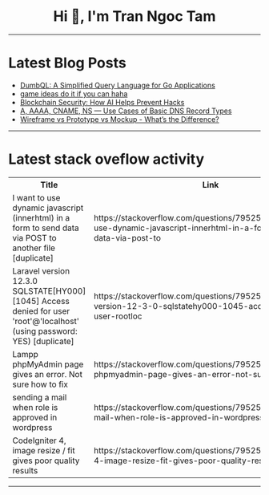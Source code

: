 <h1 align="center">Hi 👋, I'm Tran Ngoc Tam</h1>

---

# Latest Blog Posts 
<!-- BLOG-POST-LIST:START -->
- [DumbQL: A Simplified Query Language for Go Applications](https://dev.to/tomakado/dumbql-a-simplified-query-language-for-go-applications-4bef)
- [game ideas do it if you can haha](https://dev.to/hur1el/game-ideas-do-it-if-you-can-haha-3po3)
- [Blockchain Security: How AI Helps Prevent Hacks](https://dev.to/joinwithken/blockchain-security-how-ai-helps-prevent-hacks-1i3h)
- [A, AAAA, CNAME, NS — Use Cases of Basic DNS Record Types](https://dev.to/kradasa4/a-aaaa-cname-ns-use-cases-of-basic-dns-record-types-1oe6)
- [Wireframe vs Prototype vs Mockup - What’s the Difference?](https://dev.to/taskframe_team/wireframe-vs-prototype-vs-mockup-whats-the-difference-54p4)
<!-- BLOG-POST-LIST:END -->

---

# Latest stack oveflow activity
<table>
  <tr><th>Title</th><th>Link</th></tr>
  <!-- STACKOVERFLOW:START --><tr><td>I want to use dynamic javascript &lpar;innerhtml&rpar; in a form to send data via POST to another file [duplicate]</td><td>https://stackoverflow.com/questions/79525633/i-want-to-use-dynamic-javascript-innerhtml-in-a-form-to-send-data-via-post-to</td></tr><tr><td>Laravel version 12.3.0 SQLSTATE[HY000] [1045] Access denied for user &#39;root&#39;@&#39;localhost&#39; &lpar;using password: YES&rpar; [duplicate]</td><td>https://stackoverflow.com/questions/79525580/laravel-version-12-3-0-sqlstatehy000-1045-access-denied-for-user-rootloc</td></tr><tr><td>Lampp phpMyAdmin page gives an error. Not sure how to fix</td><td>https://stackoverflow.com/questions/79525450/lampp-phpmyadmin-page-gives-an-error-not-sure-how-to-fix</td></tr><tr><td>sending a mail when role is approved in wordpress</td><td>https://stackoverflow.com/questions/79525447/sending-a-mail-when-role-is-approved-in-wordpress</td></tr><tr><td>CodeIgniter 4, image resize / fit gives poor quality results</td><td>https://stackoverflow.com/questions/79525404/codeigniter-4-image-resize-fit-gives-poor-quality-results</td></tr><!-- STACKOVERFLOW:END -->
</table>

---


